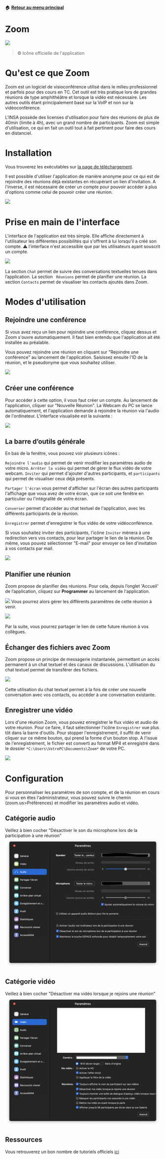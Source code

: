 :house: [**Retour au menu principal**](/TChelp)

# Zoom

![](https://lh3.googleusercontent.com/1DqxbUca62LmV1ehZirHGWYBef9Jrtl3DhZ4m6YBnWCUX-XNr3lcnYKb31R-7ukpKAw=s360)
>© Icône officielle de l'application

# Qu'est ce que Zoom

Zoom est un logiciel de visioconférence utilisé dans le milieu professionnel et parfois pour des cours en TC.
Cet outil est très pratique lors de grandes réunions de type amphithéâtre et lorsque la vidéo est nécessaire. Les autres outils étant principalement basé sur la VoIP et non sur la vidéoconférence.

L'INSA possède des licenses d'utilisation pour faire des réunions de plus de 40min (limite à 4h), avec un grand nombre de participants. Zoom est simple d'utilisation, ce qui en fait un outil tout à fait pertinent pour faire des cours en distanciel.

# Installation

Vous trouverez les exécutables sur [la page de téléchargement](https://zoom.us/fr-fr/zoomrooms/software.html).

Il est possible d'utiliser l'application de manière anonyme pour ce qui est de rejoindre des réunions déjà existantes en récupérant un lien d'invitation. A l'inverse, il est nécessaire de créer un compte pour pouvoir accéder à plus d'options comme celui de pouvoir créer une réunion.

![](https://img.bfmtv.com/c/0/708/131/9de07e558ec2af5ed8ef93a0fee33.png)

# Prise en main de l'interface

L'interface de l'application est très simple.  Elle affiche directement à l'utilisateur les différentes possibilités qui s'offrent à lui lorsqu'il a créé son compte.
:warning: l'interface n'est accessible que par les utilisateurs ayant souscrit un compte.

![](https://img.bfmtv.com/c/0/708/655/7cea729d47872ba6b2fa58666fffd.png)

La section ``Chat``  permet de suivre des conversations textuelles tenues dans l’application.
La section `` Réunions`` permet de planifier une réunion.
La section ``Contacts`` permet de visualiser les contacts ajoutés dans Zoom.

# Modes d'utilisation
## Rejoindre une conférence
Si vous avez reçu un lien pour rejoindre une conférence, cliquez dessus et Zoom s'ouvre automatiquement. Il faut bien entendu que l'application ait été installée au préalable.

Vous pouvez rejoindre une réunion en cliquant sur "Rejoindre une conférence" au lancement de l'application. Saisissez ensuite l'ID de la réunion, et le pseudonyme que vous souhaitez utiliser.

![](https://img.bfmtv.com/c/0/708/a0f48/7f63ca0e639dd9934baef9b8ea9.png)

## Créer une conférence
Pour accéder à cette option, il vous faut créer un compte. Au lancement de l'application, cliquer sur "Nouvelle Réunion". La Webcam du PC se lance automatiquement, et l'application demande à rejoindre la réunion via l'audio de l'ordinateur.  L'interface visualisée est la suivante :

![](https://img.bfmtv.com/c/0/708/ed1/7b485b97b4f972f96fc06bb7bc312.png)

## La barre d’outils générale
En bas de la fenêtre, vous pouvez voir plusieurs icônes :

``Rejoindre l'audio`` qui permet de venir modifier les paramètres audio de votre micro.
``Arrêter la vidéo`` qui permet de gérer le flux vidéo de votre webcam.
``Inviter`` qui permet d'ajouter d'autres participants, et ``participants`` qui permet de visualiser ceux déjà présents.

``Partager l'écran`` vous permet d'afficher sur l'écran des autres participants l'affichage que vous avez de votre écran, que ce soit une fenêtre en particulier ou l'intégralité de votre écran.

``Converser`` permet d'accéder au chat textuel de l'application, avec les différents participants de la réunion.

``Enregistrer`` permet d'enregistrer le flux vidéo de votre vidéoconférence.

Si vous souhaitez inviter des participants, l'icône ``Inviter`` mènera à une redirection vers vos contacts, pour leur partager le lien de la réunion. De même, vous pouvez sélectionner "E-mail" pour envoyer ce lien d'invitation à vos contacts par mail.

![](https://img.bfmtv.com/c/0/708/1d9/6fc6e75180aa2b391b0b56769022d.png)


## Planifier une réunion

Zoom propose de planifier des réunions. Pour cela, depuis l’onglet 'Accueil' de l’application, cliquez sur **Programmer** au lancement de l'application.

![](https://img.bfmtv.com/c/0/708/e46/37923bea5a8d0d8822d4a1ae9c60a.png)
Vous pourrez alors gérer les différents paramètres de cette réunion à venir.  

![](https://img.bfmtv.com/c/0/708/886/5a480199e465a200e93a679f9485a.png)



Par la suite, vous pourrez partager le lien de cette future réunion à vos collègues.  

## Échanger des fichiers avec Zoom
Zoom propose un principe de messagerie instantanée, permettant un accès permanent à un chat textuel et des canaux de discussions. L'utilisation du chat textuel permet de transférer des fichiers.

![](https://img.bfmtv.com/c/0/708/20bd5/a6f0f6ae47bba578bdb47c219e6.png)

Cette utilisation du chat textuel permet à la fois de créer une nouvelle conversation avec vos contacts, ou accéder à une conversation existante.


## Enregistrer une vidéo
Lors d'une réunion Zoom, vous pouvez enregistrer le flux vidéo et audio de votre réunion. Pour ce faire, il faut sélectionner l'icône `Enregistrer` vue plus tôt dans la barre d'outils. Pour stopper l'enregistrement, il suffit de venir cliquer sur ce même bouton, qui prend la forme d'un bouton stop. A l'issue de l'enregistrement, le fichier est converti au format MP4 et enregistré dans le dossier ``*C:\Users\VotrePC\Documents\Zoom*`` de votre PC.

![](https://img.bfmtv.com/c/0/708/aa6/35484c0bacf9bf23bbb023287b6db.png)


# Configuration
Pour personnaliser les paramètres de son compte, et de la réunion en cours si vous en êtes l'administrateur, vous pouvez suivre le chemin (zoom.us>Préférences) et modifier les paramètres audio et vidéo.

## Catégorie audio
Veillez à bien cocher "Désactiver le son du microphone lors de la participation à une réunion"
![](img/audio.png)

## Catégorie vidéo
Veillez à bien cocher "Désactiver ma vidéo lorsque je rejoins une réunion"
![](img/video.png)

## Ressources
Vous retrouverez un bon nombre de tutoriels officiels [ici](https://support.zoom.us/hc/fr/articles/206618765-Didacticiels-vidéos-Zoom)
